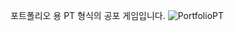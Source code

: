 포트폴리오 용 PT 형식의 공포 게임입니다.
![PortfolioPT](https://github.com/user-attachments/assets/08ff0440-b046-4f77-be3f-25894a6818da)

